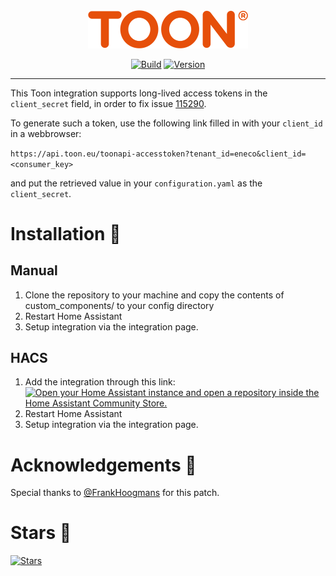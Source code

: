<div align="center">
  <img src="https://raw.githubusercontent.com/opslag/toon/master/.github/logo.png" title="Logo" style="max-width:100%;" width="256" />
</div>
<div align="center">
  
  [![Build](https://github.com/opslag/toon/actions/workflows/build.yml/badge.svg)](https://github.com/opslag/toon)
  [![Version](https://img.shields.io/github/v/tag/opslag/toon?label=version&sort=semver&color=066da5)](https://github.com/opslag/toon)

</div>
<hr />

This Toon integration supports long-lived access tokens in the `client_secret` field, in order to fix issue [115290](https://github.com/home-assistant/core/issues/115290).

To generate such a token, use the following link filled in with your `client_id` in a webbrowser:

`https://api.toon.eu/toonapi-accesstoken?tenant_id=eneco&client_id=<consumer_key>`

and put the retrieved value in your `configuration.yaml` as the `client_secret`.

# Installation  🚀

## Manual

1. Clone the repository to your machine and copy the contents of custom_components/ to your config directory
2. Restart Home Assistant
3. Setup integration via the integration page.

## HACS

1. Add the integration through this link:
   [![Open your Home Assistant instance and open a repository inside the Home Assistant Community Store.](https://my.home-assistant.io/badges/hacs_repository.svg)](https://my.home-assistant.io/redirect/hacs_repository/?owner=opslag&repository=toon&category=integration)
2. Restart Home Assistant
3. Setup integration via the integration page.

 # Acknowledgements 🙏
 
Special thanks to [@FrankHoogmans](https://github.com/FrankHoogmans) for this patch.

# Stars 🌟
[![Stars](https://starchart.cc/opslag/toon.svg?variant=adaptive)](https://starchart.cc/opslag/toon)
